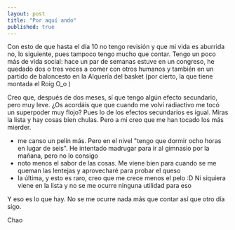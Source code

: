 ```yaml
---
layout: post
title: "Por aquí ando"
published: true
---
```


Con esto de que hasta el día 10 no tengo revisión y que mi vida es aburrida no, lo siguiente, pues tampoco tengo mucho que contar. Tengo un poco más de vida social: hace un par de semanas estuve en un congreso, he quedado dos o tres veces a comer con otros humanos y también en un partido de baloncesto en la Alquería del basket (por cierto, la que tiene montada el Roig O_o )

Creo que, después de dos meses, sí que tengo algún efecto secundario, pero muy leve. ¿Os acordáis que que cuando me volví radiactivo me tocó un superpoder muy flojo? Pues lo de los efectos secundarios es igual. Miras la lista y hay cosas bien chulas. Pero a mi creo que me han tocado los más mierder.

- me canso un pelín más. Pero en el nivel "tengo que dormir ocho horas en lugar de seis". He intentado madrugar para ir al gimnasio por la mañana, pero no lo consigo
- noto menos el sabor de las cosas. Me viene bien para cuando se me queman las lentejas y aprovecharé para probar el queso
- la última, y esto es raro, creo que me crece menos el pelo :D Ni siquiera viene en la lista y no se me ocurre ninguna utilidad para eso

Y eso es lo que hay. No se me ocurre nada más que contar así que otro día sigo.

Chao
